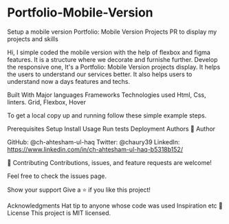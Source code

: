# Portfolio-Mobile-Version
Setup a mobile version Portfolio: Mobile Version Projects PR to display my projects and skills

Hi, I simple coded the mobile version with the help of flexbox and figma features. It is a structure where we decorate and furnishe further. Develop the responsive one, It's a Portfolio: Mobile Version projects display. It helps the users to understand our services better. It also helps users to understand now a days features and techs.

Built With Major languages Frameworks Technologies used Html, Css, linters.
Grid,
Flexbox,
Hover

To get a local copy up and running follow these simple example steps.

Prerequisites 
Setup 
Install 
Usage 
Run 
tests
Deployment 
Authors 
👤 Author

GitHub: @ch-ahtesham-ul-haq Twitter: @chaury39 
LinkedIn: https://www.linkedin.com/in/ch-ahtesham-ul-haq-b5318b152/

🤝 Contributing Contributions, issues, and feature requests are welcome!

Feel free to check the issues page.

Show your support Give a ⭐️ if you like this project!

Acknowledgments Hat tip to anyone whose code was used Inspiration etc 
📝 License
 This project is MIT licensed.
